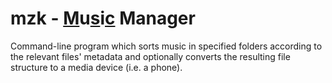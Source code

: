 # mzk - <ins>M</ins>u<ins>s</ins>i<ins>c</ins> Manager
Command-line program which sorts music in specified folders according to the relevant files' metadata and optionally converts the resulting file structure to a media device (i.e. a phone).